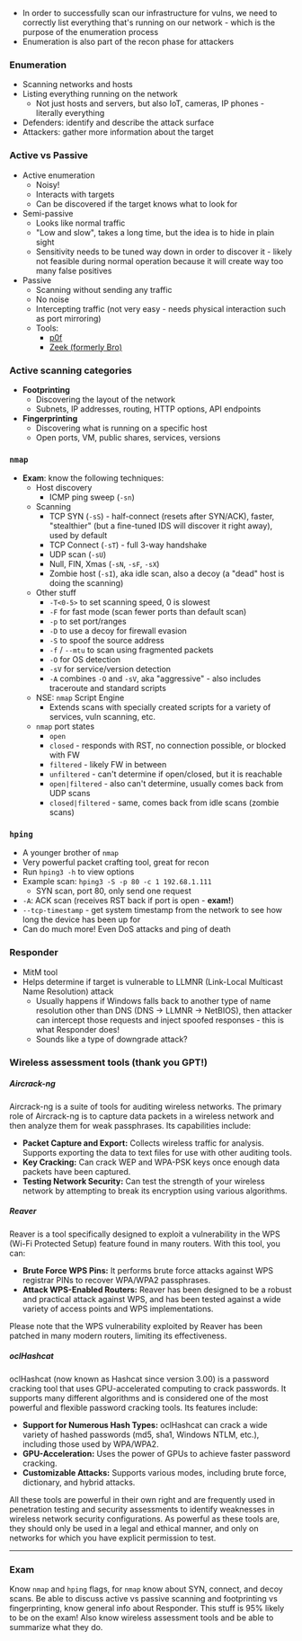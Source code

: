 - In order to successfully scan our infrastructure for vulns, we need to correctly list everything that's running on our network - which is the purpose of the enumeration process
- Enumeration is also part of the recon phase for attackers

### Enumeration

- Scanning networks and hosts
- Listing everything running on the network
	- Not just hosts and servers, but also IoT, cameras, IP phones - literally everything
- Defenders: identify and describe the attack surface
- Attackers: gather more information about the target

### Active vs Passive

- Active enumeration
	- Noisy!
	- Interacts with targets 
	- Can be discovered if the target knows what to look for
- Semi-passive
	- Looks like normal traffic
	- "Low and slow", takes a long time, but the idea is to hide in plain sight
	- Sensitivity needs to be tuned way down in order to discover it - likely not feasible during normal operation because it will create way too many false positives
- Passive
	- Scanning without sending any traffic
	- No noise
	- Intercepting traffic (not very easy - needs physical interaction such as port mirroring)
	- Tools:
		- [p0f](https://lcamtuf.coredump.cx/p0f3/)
		- [Zeek (formerly Bro)](https://zeek.org/)

### Active scanning categories

- **Footprinting**
	- Discovering the layout of the network
	- Subnets, IP addresses, routing, HTTP options, API endpoints
- **Fingerprinting**
	- Discovering what is running on a specific host
	- Open ports, VM, public shares, services, versions

### `nmap`

- **Exam**: know the following techniques:
	- Host discovery
		- ICMP ping sweep (`-sn`)
	- Scanning
		- TCP SYN (`-sS`) - half-connect (resets after SYN/ACK), faster, "stealthier" (but a fine-tuned IDS will discover it right away), used by default
		- TCP Connect (`-sT`) - full 3-way handshake
		- UDP scan (`-sU`)
		- Null, FIN, Xmas (`-sN`, `-sF`, `-sX`)
		- Zombie host (`-sI`), aka idle scan, also a decoy (a "dead" host is doing the scanning)
	- Other stuff
		- `-T<0-5>` to set scanning speed, 0 is slowest
		- `-F` for fast mode (scan fewer ports than default scan)
		- `-p` to set port/ranges
		- `-D` to use a decoy for firewall evasion
		- `-S` to spoof the source address
		- `-f` / `--mtu` to scan using fragmented packets
		- `-O` for OS detection
		- `-sV` for service/version detection
		- `-A` combines `-O` and `-sV`, aka "aggressive" - also includes traceroute and standard scripts
	- NSE: `nmap` Script Engine
		- Extends scans with specially created scripts for a variety of services, vuln scanning, etc.
	- `nmap` port states
		- `open`
		- `closed` - responds with RST, no connection possible, or blocked with FW
		- `filtered` - likely FW in between
		- `unfiltered` - can't determine if open/closed, but it is reachable
		- `open|filtered` - also can't determine, usually comes back from UDP scans
		- `closed|filtered` - same, comes back from idle scans (zombie scans)

### `hping`

- A younger brother of `nmap`
- Very powerful packet crafting tool, great for recon
- Run `hping3 -h` to view options
- Example scan: `hping3 -S -p 80 -c 1 192.68.1.111`
	- SYN scan, port 80, only send one request
- `-A`: ACK scan (receives RST back if port is open - **exam!**)
- `--tcp-timestamp` - get system timestamp from the network to see how long the device has been up for
- Can do much more! Even DoS attacks and ping of death

### Responder

- MitM tool
- Helps determine if target is vulnerable to LLMNR (Link-Local Multicast Name Resolution) attack
	- Usually happens if Windows falls back to another type of name resolution other than DNS (DNS -> LLMNR -> NetBIOS), then attacker can intercept those requests and inject spoofed responses - this is what Responder does!
	- Sounds like a type of downgrade attack?

### Wireless assessment tools (thank you GPT!)

##### Aircrack-ng

Aircrack-ng is a suite of tools for auditing wireless networks. The primary role of Aircrack-ng is to capture data packets in a wireless network and then analyze them for weak passphrases. Its capabilities include:

- **Packet Capture and Export:** Collects wireless traffic for analysis. Supports exporting the data to text files for use with other auditing tools.
- **Key Cracking:** Can crack WEP and WPA-PSK keys once enough data packets have been captured.
- **Testing Network Security:** Can test the strength of your wireless network by attempting to break its encryption using various algorithms.

##### Reaver

Reaver is a tool specifically designed to exploit a vulnerability in the WPS (Wi-Fi Protected Setup) feature found in many routers. With this tool, you can:

- **Brute Force WPS Pins:** It performs brute force attacks against WPS registrar PINs to recover WPA/WPA2 passphrases.
- **Attack WPS-Enabled Routers:** Reaver has been designed to be a robust and practical attack against WPS, and has been tested against a wide variety of access points and WPS implementations.

Please note that the WPS vulnerability exploited by Reaver has been patched in many modern routers, limiting its effectiveness.

##### oclHashcat

oclHashcat (now known as Hashcat since version 3.00) is a password cracking tool that uses GPU-accelerated computing to crack passwords. It supports many different algorithms and is considered one of the most powerful and flexible password cracking tools. Its features include:

- **Support for Numerous Hash Types:** oclHashcat can crack a wide variety of hashed passwords (md5, sha1, Windows NTLM, etc.), including those used by WPA/WPA2.
- **GPU-Acceleration:** Uses the power of GPUs to achieve faster password cracking.
- **Customizable Attacks:** Supports various modes, including brute force, dictionary, and hybrid attacks.

All these tools are powerful in their own right and are frequently used in penetration testing and security assessments to identify weaknesses in wireless network security configurations. As powerful as these tools are, they should only be used in a legal and ethical manner, and only on networks for which you have explicit permission to test.

---

### Exam

Know `nmap` and `hping` flags, for `nmap` know about SYN, connect, and decoy scans. Be able to discuss active vs passive scanning and footprinting vs fingerprinting, know general info about Responder. This stuff is 95% likely to be on the exam! Also know wireless assessment tools and be able to summarize what they do.
